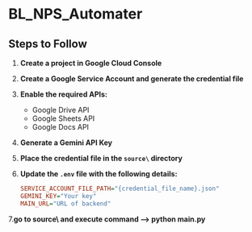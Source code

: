 # BL_NPS_Automater

## Steps to Follow

1. **Create a project in Google Cloud Console**
2. **Create a Google Service Account and generate the credential file**
3. **Enable the required APIs:**
    - Google Drive API
    - Google Sheets API
    - Google Docs API
4. **Generate a Gemini API Key**
5. **Place the credential file in the `source\` directory**
6. **Update the `.env` file with the following details:**

    ```ini
    SERVICE_ACCOUNT_FILE_PATH="{credential_file_name}.json"
    GEMINI_KEY="Your key"
    MAIN_URL="URL of backend"
    ```
7.**go to source\ and execute command -->  python main.py**
